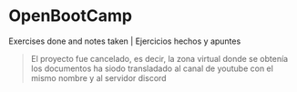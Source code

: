 # OpenBootCamp

Exercises done and notes taken | Ejercicios hechos y apuntes

> El proyecto fue cancelado, es decir, la zona virtual donde se obtenía los documentos ha siodo transladado al canal de youtube con el mismo nombre y al servidor discord
